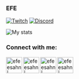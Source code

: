 ### EFE

[![Twitch](https://img.shields.io/badge/twitch-%239146FF.svg?&style=for-the-badge&logo=twitch&logoColor=white)][twitch]
[![Discord](https://img.shields.io/discord/667403082883268627?label=Discord&logo=Discord)][discord]

![My stats](https://github-readme-stats.vercel.app/api?username=efeesahn&show_icons=true&count_private=true)

### Connect with me:

[<img align="left" alt="efeesahn | Twitch" width="44px" src="https://img.icons8.com/fluent/2x/twitch.png" />][twitch]
[<img align="left" alt="efeesahn| Discord" width="44px" src="https://i.ibb.co/YtNhB1V/icons8-discord-new-logo-48.png" />][discord]
[<img align="left" alt="efeesahn | Youtube" width="44px" src="https://img.icons8.com/color/2x/youtube-play.png" />][youtube]
[<img align="left" alt="efeesahn | Instagram" width="44px" src="https://i.ibb.co/tz8skHM/icons8-instagram-48.png" />][instagram]

<br />

[discord]: https://discord.gg/xhPX2Au
[instagram]: https://www.instagram.com/efeesahn/
[twitch]: https://www.twitch.tv/wisux_
[youtube]: https://www.youtube.com/channel/UC7I6RLxM4O1YtUV2QCxJnhQ/videos
